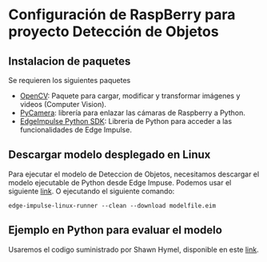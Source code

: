 # Configuración de RaspBerry para proyecto Detección de Objetos
## Instalacion de paquetes
Se requieren los siguientes paquetes
* [OpenCV](https://raspberrypi-guide.github.io/programming/install-opencv): Paquete para cargar, modificar y transformar imágenes y videos (Computer Vision).
* [PyCamera](https://docs.arducam.com/Raspberry-Pi-Camera/Native-camera/PiCamera2-User-Guide/): librería para enlazar las cámaras de Raspberry a Python.
* [EdgeImpulse Python SDK](https://github.com/edgeimpulse/linux-sdk-python): Libreria de Python para acceder a las funcionalidades de Edge Impulse.

## Descargar modelo desplegado en Linux
Para ejecutar el modelo de Deteccion de Objetos, necesitamos descargar el modelo ejecutable de Python desde Edge Impuse. Podemos usar el siguiente [link](https://docs.edgeimpulse.com/docs/run-inference/linux-eim-executable). O ejecutando el siguiente comando:
```
edge-impulse-linux-runner --clean --download modelfile.eim
```
## Ejemplo en Python para evaluar el modelo
Usaremos el codigo suministrado por Shawn Hymel, disponible en este [link](https://github.com/ShawnHymel/computer-vision-with-embedded-machine-learning/blob/master/3.3.1%20-%20Deploy%20Object%20Detection%20Model%20(Raspberry%20Pi)/live-detection-pi-cam.py).

